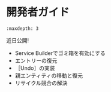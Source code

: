 # 開発者ガイド

```{toctree}
:maxdepth: 3
```

近日公開!

* Service Builderでゴミ箱を有効にする
* エントリーの復元
* ［Undo］の実装
* 親エンティティの移動と復元
* リサイクル競合の解決
